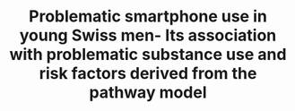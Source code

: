--- 
abstract: '' 
authors: 
 - M Dey
 -  J Studer
 -  MP Schaub
 -  G Gmel
 -  admin
 -  JYC Lee
 -  S Haug
doi: '' 
featured: false 
publication: '*Journal of behavioral addictions*, 190' 
publication_short: '' 
publishDate: '2019-01-01' 
title: 'Problematic smartphone use in young Swiss men- Its association with problematic substance use and risk factors derived from the pathway model' 
url_code: '' 
url_dataset: '' 
url_pdf: '' 
url_poster: '' 
url_project: '' 
url_slides: '' 
url_source: '' 
url_video: '' 
---